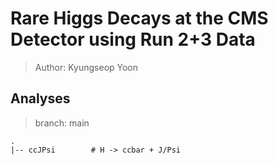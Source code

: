 <!-- README -->
# Rare Higgs Decays at the CMS Detector using Run 2+3 Data
> Author: Kyungseop Yoon

## Analyses
> branch: main

    .
    |-- ccJPsi        # H -> ccbar + J/Psi
